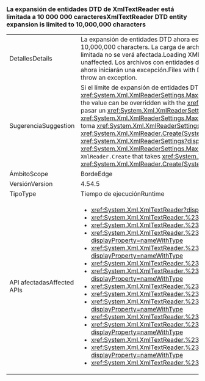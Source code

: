 ### <a name="xmltextreader-dtd-entity-expansion-is-limited-to-10000000-characters"></a><span data-ttu-id="a5383-101">La expansión de entidades DTD de XmlTextReader está limitada a 10 000 000 caracteres</span><span class="sxs-lookup"><span data-stu-id="a5383-101">XmlTextReader DTD entity expansion is limited to 10,000,000 characters</span></span>

|   |   |
|---|---|
|<span data-ttu-id="a5383-102">Detalles</span><span class="sxs-lookup"><span data-stu-id="a5383-102">Details</span></span>|<span data-ttu-id="a5383-103">La expansión de entidades DTD ahora está limitada a 10 000 000 caracteres.</span><span class="sxs-lookup"><span data-stu-id="a5383-103">DTD entity expansion is now limited to 10,000,000 characters.</span></span> <span data-ttu-id="a5383-104">La carga de archivos XML sin expansión de entidades DTD o con expansión de entidades DTD limitada no se verá afectada.</span><span class="sxs-lookup"><span data-stu-id="a5383-104">Loading XML files without DTD entity expansion or with limited DTD entity expansion is unaffected.</span></span> <span data-ttu-id="a5383-105">Los archivos con entidades de DTD que se expanden a más de 10.000.000 caracteres no se podrán cargar y ahora iniciarán una excepción.</span><span class="sxs-lookup"><span data-stu-id="a5383-105">Files with DTD entities that expand to more than 10,000,000 characters fail to load, and now throw an exception.</span></span>|
|<span data-ttu-id="a5383-106">Sugerencia</span><span class="sxs-lookup"><span data-stu-id="a5383-106">Suggestion</span></span>|<span data-ttu-id="a5383-107">Si el límite de expansión de entidades DTD de 10 000 000 es demasiado bajo, el valor se puede anular con la propiedad <xref:System.Xml.XmlReaderSettings.MaxCharactersFromEntities>.</span><span class="sxs-lookup"><span data-stu-id="a5383-107">If the limit of DTD entity expansion is too low 10,000,000, the value can be overridden with the <xref:System.Xml.XmlReaderSettings.MaxCharactersFromEntities> property.</span></span> <span data-ttu-id="a5383-108">Se puede pasar un <xref:System.Xml.XmlReaderSettings?displayProperty=name> con el valor <xref:System.Xml.XmlReaderSettings.MaxCharactersFromEntities?displayProperty=name> adecuado a <code>XmlReader.Create</code> que toma <xref:System.Xml.XmlReaderSettings?displayProperty=name> (por ejemplo, <xref:System.Xml.XmlReader.Create(System.String,System.Xml.XmlReaderSettings)>).</span><span class="sxs-lookup"><span data-stu-id="a5383-108">An <xref:System.Xml.XmlReaderSettings?displayProperty=name> with the proper <xref:System.Xml.XmlReaderSettings.MaxCharactersFromEntities?displayProperty=name> value can be passed to <code>XmlReader.Create</code> that takes <xref:System.Xml.XmlReaderSettings?displayProperty=name> (ie. <xref:System.Xml.XmlReader.Create(System.String,System.Xml.XmlReaderSettings)>)</span></span>|
|<span data-ttu-id="a5383-109">Ámbito</span><span class="sxs-lookup"><span data-stu-id="a5383-109">Scope</span></span>|<span data-ttu-id="a5383-110">Borde</span><span class="sxs-lookup"><span data-stu-id="a5383-110">Edge</span></span>|
|<span data-ttu-id="a5383-111">Versión</span><span class="sxs-lookup"><span data-stu-id="a5383-111">Version</span></span>|<span data-ttu-id="a5383-112">4.5</span><span class="sxs-lookup"><span data-stu-id="a5383-112">4.5</span></span>|
|<span data-ttu-id="a5383-113">Tipo</span><span class="sxs-lookup"><span data-stu-id="a5383-113">Type</span></span>|<span data-ttu-id="a5383-114">Tiempo de ejecución</span><span class="sxs-lookup"><span data-stu-id="a5383-114">Runtime</span></span>|
|<span data-ttu-id="a5383-115">API afectadas</span><span class="sxs-lookup"><span data-stu-id="a5383-115">Affected APIs</span></span>|<ul><li><xref:System.Xml.XmlTextReader?displayProperty=nameWithType></li><li><xref:System.Xml.XmlTextReader.%23ctor?displayProperty=nameWithType></li><li><xref:System.Xml.XmlTextReader.%23ctor(System.IO.Stream)?displayProperty=nameWithType></li><li><xref:System.Xml.XmlTextReader.%23ctor(System.IO.Stream,System.Xml.XmlNameTable)?displayProperty=nameWithType></li><li><xref:System.Xml.XmlTextReader.%23ctor(System.IO.Stream,System.Xml.XmlNodeType,System.Xml.XmlParserContext)?displayProperty=nameWithType></li><li><xref:System.Xml.XmlTextReader.%23ctor(System.IO.TextReader)?displayProperty=nameWithType></li><li><xref:System.Xml.XmlTextReader.%23ctor(System.IO.TextReader,System.Xml.XmlNameTable)?displayProperty=nameWithType></li><li><xref:System.Xml.XmlTextReader.%23ctor(System.String)?displayProperty=nameWithType></li><li><xref:System.Xml.XmlTextReader.%23ctor(System.String,System.IO.Stream)?displayProperty=nameWithType></li><li><xref:System.Xml.XmlTextReader.%23ctor(System.String,System.IO.Stream,System.Xml.XmlNameTable)?displayProperty=nameWithType></li><li><xref:System.Xml.XmlTextReader.%23ctor(System.String,System.IO.TextReader)?displayProperty=nameWithType></li><li><xref:System.Xml.XmlTextReader.%23ctor(System.String,System.IO.TextReader,System.Xml.XmlNameTable)?displayProperty=nameWithType></li><li><xref:System.Xml.XmlTextReader.%23ctor(System.String,System.Xml.XmlNameTable)?displayProperty=nameWithType></li><li><xref:System.Xml.XmlTextReader.%23ctor(System.String,System.Xml.XmlNodeType,System.Xml.XmlParserContext)?displayProperty=nameWithType></li><li><xref:System.Xml.XmlTextReader.%23ctor(System.Xml.XmlNameTable)?displayProperty=nameWithType></li></ul>|


